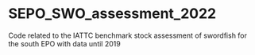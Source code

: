 # SEPO_SWO_assessment_2022
Code related to the IATTC benchmark stock assessment of swordfish for the south EPO with data until 2019
